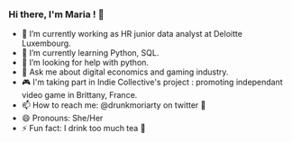 ### Hi there, I'm Maria ! 👋

- 🔭 I’m currently working as HR junior data analyst at Deloitte Luxembourg.
- 🌱 I’m currently learning Python, SQL. 
- 🤔 I’m looking for help with python.
- 💬 Ask me about digital economics and gaming industry.
- 🎮 I'm taking part in Indie Collective's project : promoting independant video game in Brittany, France.
- 📫 How to reach me: @drunkmoriarty on twitter 🦉
- 😄 Pronouns: She/Her
- ⚡ Fun fact: I drink too much tea 🍵


<!--
**drunkmoriarty/drunkmoriarty** is a ✨ _special_ ✨ repository because its `README.md` (this file) appears on your GitHub profile.
